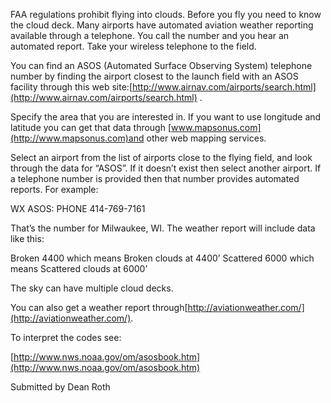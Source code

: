 FAA regulations prohibit flying into clouds. Before you fly you need to know the cloud deck. Many airports have automated aviation weather reporting available through a telephone. You call the number and you hear an automated report. Take your wireless telephone to the field.

You can find an ASOS (Automated Surface Observing System) telephone number by finding the airport closest to the launch field with an ASOS facility through this web site:[http://www.airnav.com/airports/search.html](http://www.airnav.com/airports/search.html) .

Specify the area that you are interested in. If you want to use longitude and latitude you can get that data through [www.mapsonus.com](http://www.mapsonus.com)and other web mapping services.

Select an airport from the list of airports close to the flying field, and look through the data for “ASOS”. If it doesn’t exist then select another airport. If a telephone number is provided then that number provides automated reports. For example:

WX ASOS: PHONE 414-769-7161

That’s the number for Milwaukee, WI. The weather report will include data like this:

Broken 4400 which means Broken clouds at 4400’ Scattered 6000 which means Scattered clouds at 6000’

The sky can have multiple cloud decks.

You can also get a weather report through[http://aviationweather.com/](http://aviationweather.com/).

To interpret the codes see:

[http://www.nws.noaa.gov/om/asosbook.htm](http://www.nws.noaa.gov/om/asosbook.htm)

Submitted by Dean Roth

